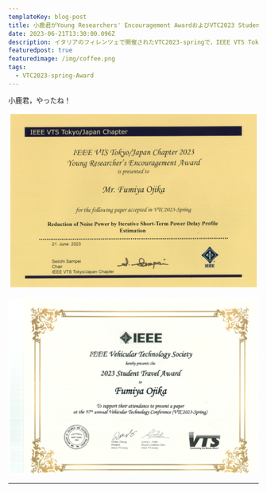 ```yaml
---
templateKey: blog-post
title: 小鹿君がYoung Researchers' Encouragement AwardおよびVTC2023 Student Travel Awardを受賞しました．
date: 2023-06-21T13:30:00.096Z
description: イタリアのフィレンツェで開催されたVTC2023-springで，IEEE VTS Tokyo/Japan ChapterおよびIEEE VTSより賞状が授与されました．
featuredpost: true
featuredimage: /img/coffee.png
tags:
  - VTC2023-spring-Award
---
```

小鹿君，やったね！

![IEEE VTS Tokyo/Japan Chapter Young Researchers' Encouragement Award](20230621-VTS-Award.png)

![VTC2023 Student Travel Award](20230621-Student-travel-award.png)

----